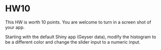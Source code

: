 # HW10

This HW is worth 10 points. You are welcome to turn in a screen shot of your app.

Starting with the default Shiny app (Geyser data), modify the histogram to be a different color and change the slider input to a numeric input.

